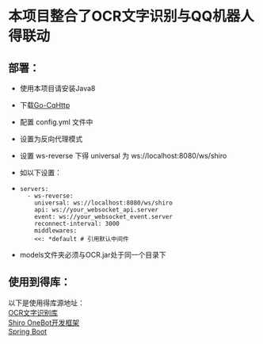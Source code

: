 # 本项目整合了OCR文字识别与QQ机器人得联动<br/>

部署：
---

- 使用本项目请安装Java8<br/>
- 下载[Go-CqHttp](https://github.com/Mrs4s/go-cqhttp)
- 配置 config.yml 文件中
- 设置为反向代理模式
- 设置 ws-reverse 下得 universal 为 ws://localhost:8080/ws/shiro

- 如以下设置：
- ````
  servers:
    - ws-reverse:
      universal: ws://localhost:8080/ws/shiro
      api: ws://your_websocket_api.server
      event: ws://your_websocket_event.server
      reconnect-interval: 3000
      middlewares:
      <<: *default # 引用默认中间件 
- models文件夹必须与OCR.jar处于同一个目录下

使用到得库：
---
以下是使用得库源地址：<br/>
[OCR文字识别库](https://github.com/mymagicpower/AIAS)<br/>
[Shiro OneBot开发框架](https://github.com/MisakaTAT/Shiro)<br/>
[Spring Boot](https://spring.io/projects/spring-boot/)